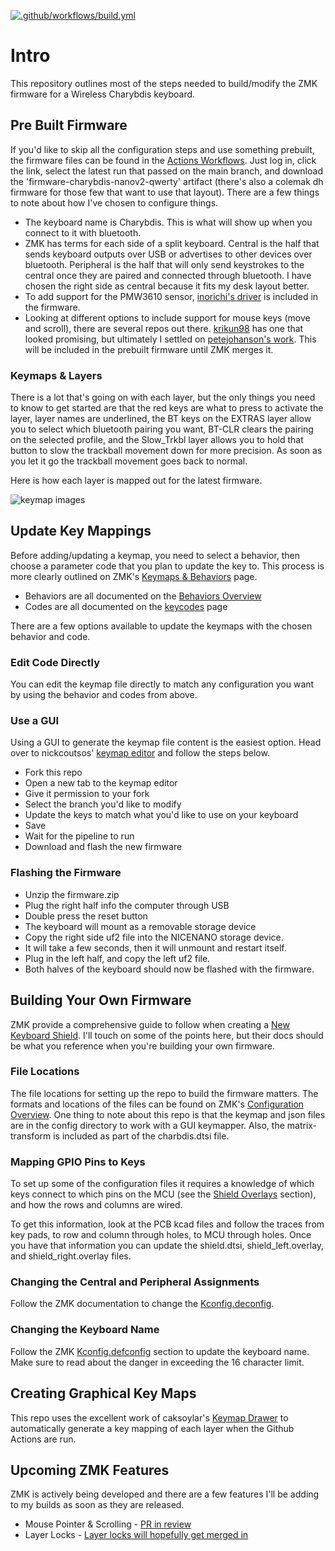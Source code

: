 [![.github/workflows/build.yml](https://github.com/280Zo/charybdis-wireless-mini-zmk-firmware/actions/workflows/build.yml/badge.svg)](https://github.com/280Zo/charybdis-wireless-mini-zmk-firmware/actions/workflows/build.yml)

# Intro

This repository outlines most of the steps needed to build/modify the ZMK firmware for a Wireless Charybdis keyboard.

## Pre Built Firmware

If you'd like to skip all the configuration steps and use something prebuilt, the firmware files can be found in the [Actions Workflows](https://github.com/280Zo/charybdis-wireless-mini-zmk-firmware/actions?query=is%3Acompleted+branch%3Amain). Just log in, click the link, select the latest run that passed on the main branch, and download the 'firmware-charybdis-nanov2-qwerty' artifact (there's also a colemak dh firmware for those few that want to use that layout).
There are a few things to note about how I've chosen to configure things.

- The keyboard name is Charybdis. This is what will show up when you connect to it with bluetooth.
- ZMK has terms for each side of a split keyboard. Central is the half that sends keyboard outputs over USB or advertises to other devices over bluetooth. Peripheral is the half that will only send keystrokes to the central once they are paired and connected through bluetooth. I have chosen the right side as central because it fits my desk layout better.
- To add support for the PMW3610 sensor, [inorichi's driver](https://github.com/inorichi/zmk-pmw3610-driver?tab=readme-ov-file) is included in the firmware.
- Looking at different options to include support for mouse keys (move and scroll), there are several repos out there. [krikun98](https://github.com/krikun98/zmk/tree/mouse-pr) has one that looked promising, but ultimately I settled on [petejohanson's work](https://github.com/petejohanson/zmk/blob/feat/pointers-move-scroll/docs/docs/behaviors/mouse-emulation.md). This will be included in the prebuilt firmware until ZMK merges it.

### Keymaps & Layers

There is a lot that's going on with each layer, but the only things you need to know to get started are that the red keys are what to press to activate the layer, layer names are underlined, the BT keys on the EXTRAS layer allow you to select which bluetooth pairing you want, BT-CLR clears the pairing on the selected profile, and the Slow_Trkbl layer allows you to hold that button to slow the trackball movement down for more precision. As soon as you let it go the trackball movement goes back to normal.

Here is how each layer is mapped out for the latest firmware.

![keymap images](keymap-drawer/charybdis.svg)

## Update Key Mappings

Before adding/updating a keymap, you need to select a behavior, then choose a parameter code that you plan to update the key to. This process is more clearly outlined on ZMK's [Keymaps & Behaviors](https://zmk.dev/docs/features/keymaps) page.
- Behaviors are all documented on the [Behaviors Overview](https://zmk.dev/docs/behaviors)
- Codes are all documented on the [keycodes](https://zmk.dev/docs/codes) page

There are a few options available to update the keymaps with the chosen behavior and code.

### Edit Code Directly

You can edit the keymap file directly to match any configuration you want by using the behavior and codes from above.

### Use a GUI

Using a GUI to generate the keymap file content is the easiest option. Head over to nickcoutsos' [keymap editor](https://nickcoutsos.github.io/keymap-editor/) and follow the steps below.

- Fork this repo
- Open a new tab to the keymap editor
- Give it permission to your fork
- Select the branch you'd like to modify
- Update the keys to match what you'd like to use on your keyboard
- Save
- Wait for the pipeline to run
- Download and flash the new firmware

### Flashing the Firmware
- Unzip the firmware.zip
- Plug the right half info the computer through USB
- Double press the reset button
- The keyboard will mount as a removable storage device
- Copy the right side uf2 file into the NICENANO storage device.
- It will take a few seconds, then it will unmount and restart itself.
- Plug in the left half, and copy the left uf2 file.
- Both halves of the keyboard should now be flashed with the firmware.

## Building Your Own Firmware

ZMK provide a comprehensive guide to follow when creating a [New Keyboard Shield](https://zmk.dev/docs/development/new-shield). I'll touch on some of the points here, but their docs should be what you reference when you're building your own firmware.

### File Locations

The file locations for setting up the repo to build the firmware matters. The formats and locations of the files can be found on ZMK's [Configuration Overview](https://zmk.dev/docs/config). One thing to note about this repo is that the keymap and json files are in the config directory to work with a GUI keymapper. Also, the matrix-transform is included as part of the charbdis.dtsi file.

### Mapping GPIO Pins to Keys

To set up some of the configuration files it requires a knowledge of which keys connect to which pins on the MCU (see the [Shield Overlays](https://zmk.dev/docs/development/new-shield#shield-overlays) section), and how the rows and columns are wired.

To get this information, look at the PCB kcad files and follow the traces from key pads, to row and column through holes, to MCU through holes. Once you have that information you can update the shield.dtsi, shield_left.overlay, and shield_right.overlay files.

### Changing the Central and Peripheral Assignments

Follow the ZMK documentation to change the [Kconfig.deconfig](https://zmk.dev/docs/development/new-shield#kconfigdefconfig).

### Changing the Keyboard Name

Follow the ZMK [Kconfig.defconfig](https://zmk.dev/docs/development/new-shield#kconfigdefconfig) section to update the keyboard name. Make sure to read about the danger in exceeding the 16 character limit.

## Creating Graphical Key Maps

This repo uses the excellent work of caksoylar's [Keymap Drawer](https://keymap-drawer.streamlit.app/) to automatically generate a key mapping of each layer when the Github Actions are run.
 
## Upcoming ZMK Features

ZMK is actively being developed and there are a few features I'll be adding to my builds as soon as they are released.

- Mouse Pointer & Scrolling - [PR in review](https://github.com/zmkfirmware/zmk/pull/2027)
- Layer Locks - [Layer locks will hopefully get merged in](https://github.com/zmkfirmware/zmk/pull/1984)